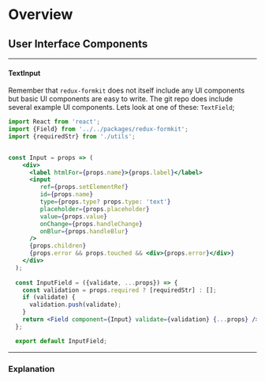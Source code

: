 # Overview

## User Interface Components

---

#### TextInput
Remember that `redux-formkit` does not itself include any UI components but basic UI components are easy to write. The git repo does include several example UI components. Lets look at one of these: `TextField`; 

<!-- STORY -->

```jsx
import React from 'react';
import {Field} from '../../packages/redux-formkit';
import {requiredStr} from './utils';


const Input = props => (
    <div>
      <label htmlFor={props.name}>{props.label}</label>
      <input
         ref={props.setElementRef}
         id={props.name} 
         type={props.type? props.type: 'text'} 
         placeholder={props.placeholder} 
         value={props.value} 
         onChange={props.handleChange} 
         onBlur={props.handleBlur}
      />
      {props.children}
      {props.error && props.touched && <div>{props.error}</div>}     
    </div>
  );
  
  const InputField = ({validate, ...props}) => {
    const validation = props.required ? [requiredStr] : [];
    if (validate) {
      validation.push(validate);
    }
    return <Field component={Input} validate={validation} {...props} />;
  };

  export default InputField;
```

---

### Explanation


<br/>